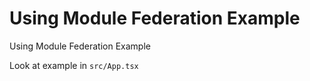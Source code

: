 # Using Module Federation Example

Using Module Federation Example

Look at example in `src/App.tsx`